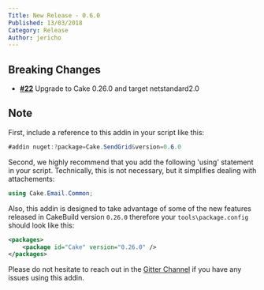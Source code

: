 ```yaml
---
Title: New Release - 0.6.0
Published: 13/03/2018
Category: Release
Author: jericho
---
```


## Breaking Changes

- [__#22__](https://github.com/cake-contrib/Cake.SendGrid/issues/22) Upgrade to Cake 0.26.0 and target netstandard2.0


## Note

First, include a reference to this addin in your script like this:
```csharp
#addin nuget:?package=Cake.SendGrid&version=0.6.0
```

Second, we highly recommend that you add the following 'using' statement in your script. Technically, this is not necessary, but it simplifies dealing with attachements: 
```csharp
using Cake.Email.Common;
```

Also, this addin is designed to take advantage of some of the new features released in CakeBuild version `0.26.0` therefore your `tools\package.config` should look like this:
```xml
<packages>
    <package id="Cake" version="0.26.0" />
</packages>
```

Please do not hesitate to reach out in the [Gitter Channel](https://gitter.im/cake-contrib/Lobby) if you have any issues using this addin.
